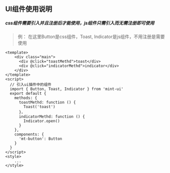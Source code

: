 ## UI组件使用说明
##### css组件需要引入并且注册后才能使用，js组件只需引入而无需注册即可使用
> 例： 在这里Button是css组件，Toast, Indicator是js组件，不用注册是需要使用

```
<template>
    <div class="main">
      <div @click="toastMethd">toast</div>
      <div @click="indicatorMethd">indicator</div>
    </div>
</template>
<script>
  // 引入ui插件中的组件
  import { Button, Toast, Indicator } from 'mint-ui'
  export default {
    methods: {
      toastMethd: function () {
        Toast('toast')
      }，
      indicatorMethd: function () {
        Indicator.open()
      }
    },
    components: {
      'mt-button': Button
    }
  }
</script>
<style>
    ...
</style>
```

